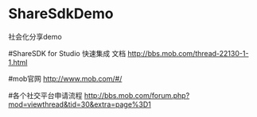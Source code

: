 # ShareSdkDemo
社会化分享demo

#ShareSDK for Studio 快速集成 文档
http://bbs.mob.com/thread-22130-1-1.html

#mob官网
http://www.mob.com/#/

#各个社交平台申请流程
http://bbs.mob.com/forum.php?mod=viewthread&tid=30&extra=page%3D1
